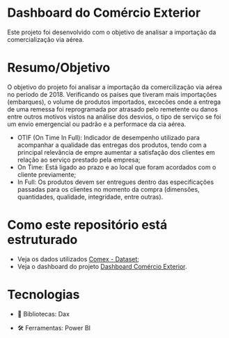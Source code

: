 # Dashboard do Comércio Exterior

Este projeto foi desenvolvido com o objetivo de analisar a importação da comercialização via aérea.

# Resumo/Objetivo

O objetivo do projeto foi analisar a importação da comercilização via aérea no período de 2018. Verificando os países que tiveram mais importações (embarques), o volume de produtos importados, excecões onde a entrega de uma remessa foi reprogramada por atrasado pelo remetente ou danos entre outros motivos vistos na análise dos desvios, o tipo de serviço se foi um envio emergencial ou padrão e a performace da cia aérea. 

- OTIF (On Time In Full): Indicador de desempenho utilizado para acompanhar a qualidade das entregas dos produtos, tendo com a principal relevância de empre aumentar a satisfação dos clientes em relação ao serviço prestado pela empresa;
- On Time: Está ligado ao prazo e ao local que foram acordados com o cliente previamente;
- In Full: Os produtos devem ser entregues dentro das especificações passadas para os clientes no momento da compra (dimensões, quantidades, qualidade, integridade, entre outras).

# Como este repositório está estruturado

- Veja os dados utilizados [Comex - Dataset](https://github.com/mayajsv/Power-BI/blob/main/Comex%20-%20Dataset.xlsx);
- Veja o dashboard do projeto [Dashboard Comércio Exterior](https://app.powerbi.com/view?r=eyJrIjoiMDcyY2NkMDMtNmFiZi00NTA2LTg1M2QtYmEyOGZlNzRiYWMxIiwidCI6ImY4ODI5MTFhLTQ0OTctNDhmOS1hNjlmLThiZjVkZGUwZjg3OSJ9).

# Tecnologias

- 📄 Bibliotecas: Dax
 
- 🛠️ Ferramentas: Power BI
